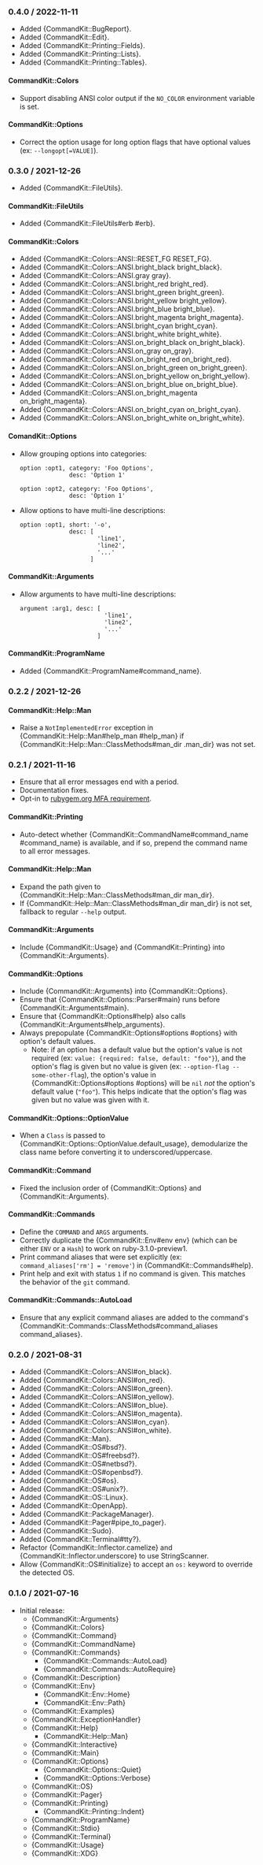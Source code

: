 ### 0.4.0 / 2022-11-11

* Added {CommandKit::BugReport}.
* Added {CommandKit::Edit}.
* Added {CommandKit::Printing::Fields}.
* Added {CommandKit::Printing::Lists}.
* Added {CommandKit::Printing::Tables}.

#### CommandKit::Colors

* Support disabling ANSI color output if the `NO_COLOR` environment variable is
  set.

#### CommandKit::Options

* Correct the option usage for long option flags that have optional values
  (ex: `--longopt[=VALUE]`).

### 0.3.0 / 2021-12-26

* Added {CommandKit::FileUtils}.

#### CommandKit::FileUtils

* Added {CommandKit::FileUtils#erb #erb}.

#### CommandKit::Colors

* Added {CommandKit::Colors::ANSI::RESET_FG RESET_FG}.
* Added {CommandKit::Colors::ANSI.bright_black bright_black}.
* Added {CommandKit::Colors::ANSI.gray gray}.
* Added {CommandKit::Colors::ANSI.bright_red bright_red}.
* Added {CommandKit::Colors::ANSI.bright_green bright_green}.
* Added {CommandKit::Colors::ANSI.bright_yellow bright_yellow}.
* Added {CommandKit::Colors::ANSI.bright_blue bright_blue}.
* Added {CommandKit::Colors::ANSI.bright_magenta bright_magenta}.
* Added {CommandKit::Colors::ANSI.bright_cyan bright_cyan}.
* Added {CommandKit::Colors::ANSI.bright_white bright_white}.
* Added {CommandKit::Colors::ANSI.on_bright_black on_bright_black}.
* Added {CommandKit::Colors::ANSI.on_gray on_gray}.
* Added {CommandKit::Colors::ANSI.on_bright_red on_bright_red}.
* Added {CommandKit::Colors::ANSI.on_bright_green on_bright_green}.
* Added {CommandKit::Colors::ANSI.on_bright_yellow on_bright_yellow}.
* Added {CommandKit::Colors::ANSI.on_bright_blue on_bright_blue}.
* Added {CommandKit::Colors::ANSI.on_bright_magenta on_bright_magenta}.
* Added {CommandKit::Colors::ANSI.on_bright_cyan on_bright_cyan}.
* Added {CommandKit::Colors::ANSI.on_bright_white on_bright_white}.

#### ComandKit::Options

* Allow grouping options into categories:

      option :opt1, category: 'Foo Options',
                    desc: 'Option 1'

      option :opt2, category: 'Foo Options',
                    desc: 'Option 1'

* Allow options to have multi-line descriptions:

      option :opt1, short: '-o',
                    desc: [
                            'line1',
                            'line2',
                            '...'
                          ]

#### CommandKit::Arguments

* Allow arguments to have multi-line descriptions:

      argument :arg1, desc: [
                              'line1',
                              'line2',
                              '...'
                            ]


#### CommandKit::ProgramName

* Added {CommandKit::ProgramName#command_name}.

### 0.2.2 / 2021-12-26

#### CommandKit::Help::Man

* Raise a `NotImplementedError` exception in {CommandKit::Help::Man#help_man
  #help_man} if {CommandKit::Help::Man::ClassMethods#man_dir .man_dir} was not
  set.

### 0.2.1 / 2021-11-16

* Ensure that all error messages end with a period.
* Documentation fixes.
* Opt-in to [rubygem.org MFA requirement](https://guides.rubygems.org/mfa-requirement-opt-in/).

#### CommandKit::Printing

* Auto-detect whether {CommandKit::CommandName#command_name #command_name} is
  available, and if so, prepend the command name to all error messages.

#### CommandKit::Help::Man

* Expand the path given to
  {CommandKit::Help::Man::ClassMethods#man_dir man_dir}.
* If {CommandKit::Help::Man::ClassMethods#man_dir man_dir} is not set, fallback
  to regular `--help` output.

#### CommandKit::Arguments

* Include {CommandKit::Usage} and {CommandKit::Printing} into
  {CommandKit::Arguments}.

#### CommandKit::Options

* Include {CommandKit::Arguments} into {CommandKit::Options}.
* Ensure that {CommandKit::Options::Parser#main} runs before
  {CommandKit::Arguments#main}.
* Ensure that {CommandKit::Options#help} also calls
  {CommandKit::Arguments#help_arguments}.
* Always prepopulate {CommandKit::Options#options #options} with option's
  default values.
  * Note: if an option has a default value but the option's value is not
    required (ex: `value: {required: false, default: "foo"}`), and the option's
    flag is given but no value is given (ex: `--option-flag --some-other-flag`),
    the option's value in {CommandKit::Options#options #options} will be `nil`
    _not_ the option's default value (`"foo"`). This helps indicate that the
    option's flag was given but no value was given with it.

#### CommandKit::Options::OptionValue

* When a `Class` is passed to {CommandKit::Options::OptionValue.default_usage},
  demodularize the class name before converting it to underscored/uppercase.

#### CommandKit::Command

* Fixed the inclusion order of {CommandKit::Options} and
  {CommandKit::Arguments}.

#### CommandKit::Commands

* Define the `COMMAND` and `ARGS` arguments.
* Correctly duplicate the {CommandKit::Env#env env} (which can be either `ENV`
  or a `Hash`) to work on ruby-3.1.0-preview1.
* Print command aliases that were set explicitly
  (ex: `command_aliases['rm'] = 'remove'`) in {CommandKit::Commands#help}.
* Print help and exit with status `1` if no command is given. This matches the
  behavior of the `git` command.

#### CommandKit::Commands::AutoLoad

* Ensure that any explicit command aliases are added to the command's
  {CommandKit::Commands::ClassMethods#command_aliases command_aliases}.

### 0.2.0 / 2021-08-31

* Added {CommandKit::Colors::ANSI#on_black}.
* Added {CommandKit::Colors::ANSI#on_red}.
* Added {CommandKit::Colors::ANSI#on_green}.
* Added {CommandKit::Colors::ANSI#on_yellow}.
* Added {CommandKit::Colors::ANSI#on_blue}.
* Added {CommandKit::Colors::ANSI#on_magenta}.
* Added {CommandKit::Colors::ANSI#on_cyan}.
* Added {CommandKit::Colors::ANSI#on_white}.
* Added {CommandKit::Man}.
* Added {CommandKit::OS#bsd?}.
* Added {CommandKit::OS#freebsd?}.
* Added {CommandKit::OS#netbsd?}.
* Added {CommandKit::OS#openbsd?}.
* Added {CommandKit::OS#os}.
* Added {CommandKit::OS#unix?}.
* Added {CommandKit::OS::Linux}.
* Added {CommandKit::OpenApp}.
* Added {CommandKit::PackageManager}.
* Added {CommandKit::Pager#pipe_to_pager}.
* Added {CommandKit::Sudo}.
* Added {CommandKit::Terminal#tty?}.
* Refactor {CommandKit::Inflector.camelize} and
  {CommandKit::Inflector.underscore} to use StringScanner.
* Allow {CommandKit::OS#initialize} to accept an `os:` keyword to override the
  detected OS.

### 0.1.0 / 2021-07-16

* Initial release:
  * {CommandKit::Arguments}
  * {CommandKit::Colors}
  * {CommandKit::Command}
  * {CommandKit::CommandName}
  * {CommandKit::Commands}
    * {CommandKit::Commands::AutoLoad}
    * {CommandKit::Commands::AutoRequire}
  * {CommandKit::Description}
  * {CommandKit::Env}
    * {CommandKit::Env::Home}
    * {CommandKit::Env::Path}
  * {CommandKit::Examples}
  * {CommandKit::ExceptionHandler}
  * {CommandKit::Help}
    * {CommandKit::Help::Man}
  * {CommandKit::Interactive}
  * {CommandKit::Main}
  * {CommandKit::Options}
    * {CommandKit::Options::Quiet}
    * {CommandKit::Options::Verbose}
  * {CommandKit::OS}
  * {CommandKit::Pager}
  * {CommandKit::Printing}
    * {CommandKit::Printing::Indent}
  * {CommandKit::ProgramName}
  * {CommandKit::Stdio}
  * {CommandKit::Terminal}
  * {CommandKit::Usage}
  * {CommandKit::XDG}

